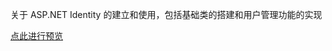 关于 ASP.NET Identity 的建立和使用，包括基础类的搭建和用户管理功能的实现

[点此进行预览](http://myusermanagement.azurewebsites.net)

